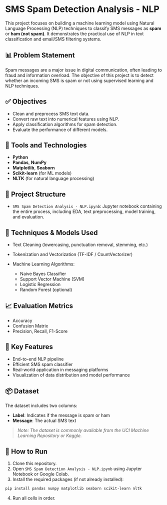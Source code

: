 # SMS Spam Detection Analysis - NLP

This project focuses on building a machine learning model using Natural Language Processing (NLP) techniques to classify SMS messages as **spam** or **ham (not spam)**. It demonstrates the practical use of NLP in text classification and email/SMS filtering systems.

## 📊 Problem Statement

Spam messages are a major issue in digital communication, often leading to fraud and information overload. The objective of this project is to detect whether an incoming SMS is spam or not using supervised learning and NLP techniques.

## ✅ Objectives

* Clean and preprocess SMS text data.
* Convert raw text into numerical features using NLP.
* Apply classification algorithms for spam detection.
* Evaluate the performance of different models.

## 🔧 Tools and Technologies

* **Python**
* **Pandas**, **NumPy**
* **Matplotlib**, **Seaborn**
* **Scikit-learn** (for ML models)
* **NLTK** (for natural language processing)

## 📁 Project Structure

* `SMS Spam Detection Analysis - NLP.ipynb`: Jupyter notebook containing the entire process, including EDA, text preprocessing, model training, and evaluation.

## 🧠 Techniques & Models Used

* Text Cleaning (lowercasing, punctuation removal, stemming, etc.)
* Tokenization and Vectorization (TF-IDF / CountVectorizer)
* Machine Learning Algorithms:

  * Naive Bayes Classifier
  * Support Vector Machine (SVM)
  * Logistic Regression
  * Random Forest (optional)

## 📈 Evaluation Metrics

* Accuracy
* Confusion Matrix
* Precision, Recall, F1-Score

## 📌 Key Features

* End-to-end NLP pipeline
* Efficient SMS spam classifier
* Real-world application in messaging platforms
* Visualization of data distribution and model performance

## 📦 Dataset

The dataset includes two columns:

* **Label**: Indicates if the message is spam or ham
* **Message**: The actual SMS text

> *Note: The dataset is commonly available from the UCI Machine Learning Repository or Kaggle.*

## 🚀 How to Run

1. Clone this repository.
2. Open `SMS Spam Detection Analysis - NLP.ipynb` using Jupyter Notebook or Google Colab.
3. Install the required packages (if not already installed):

```bash
pip install pandas numpy matplotlib seaborn scikit-learn nltk
```

4. Run all cells in order.

